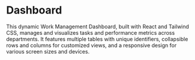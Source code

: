 # Dashboard
This dynamic Work Management Dashboard, built with React and Tailwind CSS, manages and visualizes tasks and performance metrics across departments. It features multiple tables with unique identifiers, collapsible rows and columns for customized views, and a responsive design for various screen sizes and devices.
